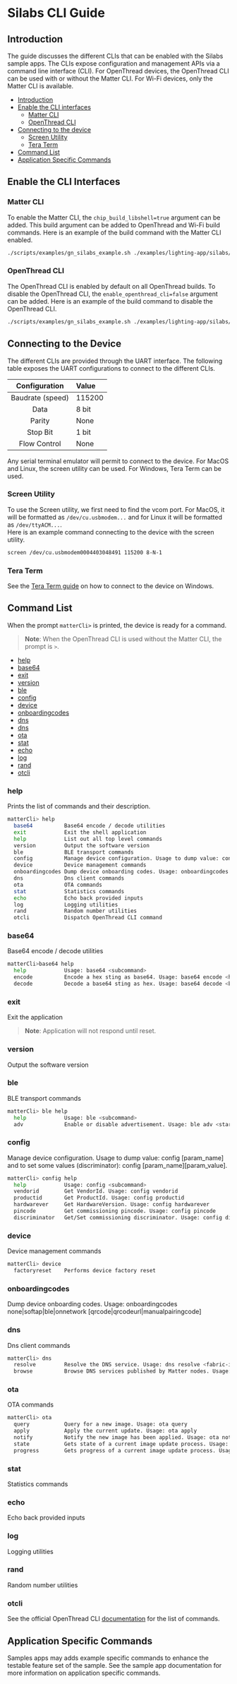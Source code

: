 # Silabs CLI Guide

## Introduction

The guide discusses the different CLIs that can be enabled with the Silabs
sample apps. The CLIs expose configuration and management APIs via a command
line interface (CLI). For OpenThread devices, the OpenThread CLI can be used
with or without the Matter CLI. For Wi-Fi devices, only the Matter CLI is
available.

-   [Introduction](#introduction)
-   [Enable the CLI interfaces](#enable-the-cli-interfaces)
    -   [Matter CLI](#matter-cli)
    -   [OpenThread CLI](#openthread-cli)
-   [Connecting to the device](#connecting-to-the-device)
    -   [Screen Utility](#screen-utility)
    -   [Tera Term](#tera-term)
-   [Command List](#command-list)
-   [Application Specific Commands](#application-specific-commands)

## Enable the CLI Interfaces

### Matter CLI

To enable the Matter CLI, the `chip_build_libshell=true` argument can be added.
This build argument can be added to OpenThread and Wi-Fi build commands. Here is
an example of the build command with the Matter CLI enabled.

```sh
./scripts/examples/gn_silabs_example.sh ./examples/lighting-app/silabs/ ./out/lighting-app BRD4187C chip_build_libshell=true
```

### OpenThread CLI

The OpenThread CLI is enabled by default on all OpenThread builds. To disable
the OpenThread CLI, the `enable_openthread_cli=false` argument can be added.
Here is an example of the build command to disable the OpenThread CLI.

```sh
./scripts/examples/gn_silabs_example.sh ./examples/lighting-app/silabs/ ./out/lighting-app BRD4187C enable_openthread_cli=false
```

## Connecting to the Device

The different CLIs are provided through the UART interface. The following table
exposes the UART configurations to connect to the different CLIs.

|  Configuration   | Value  |
| :--------------: | :----- |
| Baudrate (speed) | 115200 |
|       Data       | 8 bit  |
|      Parity      | None   |
|     Stop Bit     | 1 bit  |
|   Flow Control   | None   |

Any serial terminal emulator will permit to connect to the device. For MacOS and
Linux, the screen utility can be used. For Windows, Tera Term can be used.

### Screen Utility

To use the Screen utility, we first need to find the vcom port. For MacOS, it
will be formatted as `/dev/cu.usbmodem...` and for Linux it will be formatted as
`/dev/ttyACM...`.<br/> Here is an example command connecting to the device with
the screen utility.

```sh
screen /dev/cu.usbmodem0004403048491 115200 8-N-1
```

### Tera Term

See the
[Tera Term guide](https://siliconlabs.github.io/matter/latest/wifi/MATTER_SHELL.html)
on how to connect to the device on Windows.

## Command List

When the prompt `matterCli>` is printed, the device is ready for a command.

> **Note**: When the OpenThread CLI is used without the Matter CLI, the prompt
> is `>`.

-   [help](#help)
-   [base64](#base64)
-   [exit](#exit)
-   [version](#version)
-   [ble](#ble)
-   [config](#config)
-   [device](#device)
-   [onboardingcodes](#onboardingcodes)
-   [dns](#dns)
-   [dns](#dns)
-   [ota](#ota)
-   [stat](#stat)
-   [echo](#echo)
-   [log](#log)
-   [rand](#rand)
-   [otcli](#otcli)

### help

Prints the list of commands and their description.

```bash
matterCli> help
  base64          Base64 encode / decode utilities
  exit            Exit the shell application
  help            List out all top level commands
  version         Output the software version
  ble             BLE transport commands
  config          Manage device configuration. Usage to dump value: config [param_name] and to set some values (discriminator): config [param_name] [param_value].
  device          Device management commands
  onboardingcodes Dump device onboarding codes. Usage: onboardingcodes none|softap|ble|onnetwork [qrcode|qrcodeurl|manualpairingcode]
  dns             Dns client commands
  ota             OTA commands
  stat            Statistics commands
  echo            Echo back provided inputs
  log             Logging utilities
  rand            Random number utilities
  otcli           Dispatch OpenThread CLI command
```

### base64

Base64 encode / decode utilities

```bash
matterCli>base64 help
  help            Usage: base64 <subcommand>
  encode          Encode a hex sting as base64. Usage: base64 encode <hex_string>
  decode          Decode a base64 sting as hex. Usage: base64 decode <base64_string>
```

### exit

Exit the application

> **Note**: Application will not respond until reset.

### version

Output the software version

### ble

BLE transport commands

```bash
matterCli> ble help
  help            Usage: ble <subcommand>
  adv             Enable or disable advertisement. Usage: ble adv <start|stop|state>
```

### config

Manage device configuration. Usage to dump value: config [param_name] and to set
some values (discriminator): config [param_name][param_value].

```bash
matterCli> config help
  help            Usage: config <subcommand>
  vendorid        Get VendorId. Usage: config vendorid
  productid       Get ProductId. Usage: config productid
  hardwarever     Get HardwareVersion. Usage: config hardwarever
  pincode         Get commissioning pincode. Usage: config pincode
  discriminator   Get/Set commissioning discriminator. Usage: config discriminator [value]
```

### device

Device management commands

```bash
matterCli> device
  factoryreset    Performs device factory reset
```

### onboardingcodes

Dump device onboarding codes. Usage: onboardingcodes none|softap|ble|onnetwork
[qrcode|qrcodeurl|manualpairingcode]

### dns

Dns client commands

```bash
matterCli> dns
  resolve         Resolve the DNS service. Usage: dns resolve <fabric-id> <node-id> (e.g. dns resolve 5544332211 1)
  browse          Browse DNS services published by Matter nodes. Usage: dns browse <commissionable|commissioner>
```

### ota

OTA commands

```bash
matterCli> ota
  query           Query for a new image. Usage: ota query
  apply           Apply the current update. Usage: ota apply
  notify          Notify the new image has been applied. Usage: ota notify <version>
  state           Gets state of a current image update process. Usage: ota state
  progress        Gets progress of a current image update process. Usage: ota progress
```

### stat

Statistics commands

### echo

Echo back provided inputs

### log

Logging utilities

### rand

Random number utilities

### otcli

See the official OpenThread CLI
[documentation](https://github.com/openthread/openthread/blob/main/src/cli/README.md)
for the list of commands.

## Application Specific Commands

Samples apps may adds example specific commands to enhance the testable feature
set of the sample. See the sample app documentation for more information on
application specific commands.
